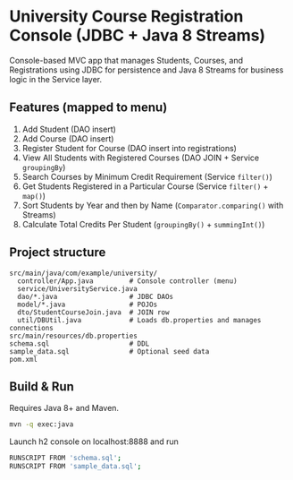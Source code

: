 # University Course Registration Console (JDBC + Java 8 Streams)

Console-based MVC app that manages Students, Courses, and Registrations using JDBC for persistence and Java 8 Streams for business logic in the Service layer.

## Features (mapped to menu)
1. Add Student (DAO insert)
2. Add Course (DAO insert)
3. Register Student for Course (DAO insert into registrations)
4. View All Students with Registered Courses (DAO JOIN + Service `groupingBy`)
5. Search Courses by Minimum Credit Requirement (Service `filter()`)
6. Get Students Registered in a Particular Course (Service `filter()` + `map()`)
7. Sort Students by Year and then by Name (`Comparator.comparing()` with Streams)
8. Calculate Total Credits Per Student (`groupingBy()` + `summingInt()`)

## Project structure
```
src/main/java/com/example/university/
  controller/App.java         # Console controller (menu)
  service/UniversityService.java
  dao/*.java                  # JDBC DAOs
  model/*.java                # POJOs
  dto/StudentCourseJoin.java  # JOIN row
  util/DBUtil.java            # Loads db.properties and manages connections
src/main/resources/db.properties
schema.sql                    # DDL
sample_data.sql               # Optional seed data
pom.xml
```



## Build & Run
Requires Java 8+ and Maven.

```bash
mvn -q exec:java
```
Launch h2 console on localhost:8888 and run 
```bash
RUNSCRIPT FROM 'schema.sql';
RUNSCRIPT FROM 'sample_data.sql';
```